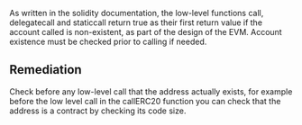 As written in the solidity documentation, the low-level functions call, delegatecall and staticcall return true as their first return value if the account called is non-existent, as part of the design of the EVM. Account existence must be checked prior to calling if needed.

## Remediation

Check before any low-level call that the address actually exists, for example before the low level call in the callERC20 function you can check that the address is a contract by checking its code size.
